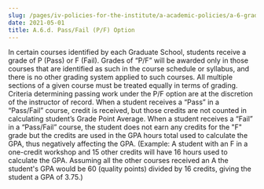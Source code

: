 ```yaml
---
slug: /pages/iv-policies-for-the-institute/a-academic-policies/a-6-grades-credits-and-academic-policies/a-6-d-pass-fail-p-f-option
date: 2021-05-01
title: A.6.d. Pass/Fail (P/F) Option
---
```

In certain courses identified by each Graduate School, students receive a grade of P (Pass) or F (Fail). Grades of “P/F” will be awarded only in those courses that are identified as such in the course schedule or syllabus, and there is no other grading system applied to such courses. All multiple sections of a given course must be treated equally in terms of grading. Criteria determining passing work under the P/F option are at the discretion of the instructor of record. When a student receives a “Pass” in a “Pass/Fail” course, credit is received, but those credits are not counted in calculating student’s Grade Point Average. When a student receives a “Fail” in a “Pass/Fail” course, the student does not earn any credits for the "F" grade but the credits are used in the GPA hours total used to calculate the GPA, thus negatively affecting the GPA. (Example: A student with an F in a one-credit workshop and 15 other credits will have 16 hours used to calculate the GPA. Assuming all the other courses received an A the student's GPA would be 60 (quality points) divided by 16 credits, giving the student a GPA of 3.75.)
